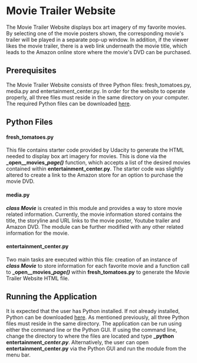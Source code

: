# Movie Trailer Website

The Movie Trailer Website displays box art imagery of my favorite movies.  By selecting one of the movie posters shown, the corresponding movie's trailer will be played in a separate pop-up window.  In addition, if the viewer likes the movie trailer, there is a web link underneath the movie title, which leads to the Amazon online store where the movie's DVD can be purchased.

## Prerequisites

The Movie Trailer Website consists of three Python files: fresh_tomatoes.py, media.py and entertainment_center.py.  In order for the website to operate properly, all three files must reside in the same directory on your computer.  The required Python files can be downloaded [here](https://github.com/pp7998/Movie_Trailer_Website).

## Python Files

#### fresh_tomatoes.py

This file contains starter code provided by Udacity to generate the HTML needed to display box art imagery for movies.  This is done via the **_open\__movies\__page()_** function, which accepts a list of the desired movies contained within  **entertainment_center.py**.  The starter code was slightly altered to create a link to the Amazon store for an option to purchase the movie DVD.

#### media.py

**_class Movie_** is created in this module and provides a way to store movie related information.  Currently, the movie information stored contains the title, the storyline and URL links to the movie poster, Youtube trailer and Amazon DVD.  The module can be further modified with any other related information for the movie.

#### entertainment_center.py

Two main tasks are executed within this file: creation of an instance of **_class Movie_** to store information for each favorite movie and a function call to **_open\__movies\__page()_** within **fresh_tomatoes.py** to generate the Movie Trailer Website HTML file.  

## Running the Application

It is expected that the user has Python installed.  If not already installed, Python can be downloaded [here](https://www.python.org).  As mentioned previously, all three Python files must reside in the same directory.  The application can be run using either the command line or the Python GUI.  If using the command line, change the directory to where the files are located and type **_python entertainment\__center.py_**.  Alternatively, the user can open **entertainment_center.py** via the Python GUI and run the module from the menu bar.
